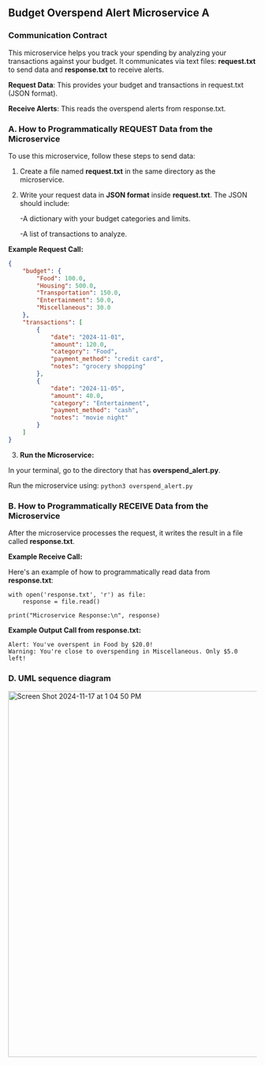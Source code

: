 ## Budget Overspend Alert Microservice A

### Communication Contract

This microservice helps you track your spending by analyzing your transactions against your budget. It communicates via text files: **request.txt** to send data and **response.txt** to receive alerts.

**Request Data**: This provides your budget and transactions in request.txt (JSON format).

**Receive Alerts**: This reads the overspend alerts from response.txt.

### A. How to Programmatically REQUEST Data from the Microservice

To use this microservice, follow these steps to send data:

1. Create a file named **request.txt** in the same directory as the microservice.
2. Write your request data in **JSON format** inside **request.txt**. The JSON should include:
   
    -A dictionary with your budget categories and limits.
   
    -A list of transactions to analyze.

**Example Request Call:**

```json
{
    "budget": {
        "Food": 100.0,
        "Housing": 500.0,
        "Transportation": 150.0,
        "Entertainment": 50.0,
        "Miscellaneous": 30.0
    },
    "transactions": [
        {
            "date": "2024-11-01",
            "amount": 120.0,
            "category": "Food",
            "payment_method": "credit card",
            "notes": "grocery shopping"
        },
        {
            "date": "2024-11-05",
            "amount": 40.0,
            "category": "Entertainment",
            "payment_method": "cash",
            "notes": "movie night"
        }
    ]
}
```

3. **Run the Microservice:**

In your terminal, go to the directory that has **overspend_alert.py**.

Run the microservice using: 
```python3 overspend_alert.py```

### B. How to Programmatically RECEIVE Data from the Microservice

After the microservice processes the request, it writes the result in a file called **response.txt**.

**Example Receive Call:**

Here's an example of how to programmatically read data from **response.txt**:
```
with open('response.txt', 'r') as file:
    response = file.read()

print("Microservice Response:\n", response)
```
**Example Output Call from response.txt:**
```
Alert: You've overspent in Food by $20.0!
Warning: You're close to overspending in Miscellaneous. Only $5.0 left!
```
### D. UML sequence diagram
<img width="742" alt="Screen Shot 2024-11-17 at 1 04 50 PM" src="https://github.com/user-attachments/assets/aa241cc2-e4e6-4e98-80b9-157e003e573e">
